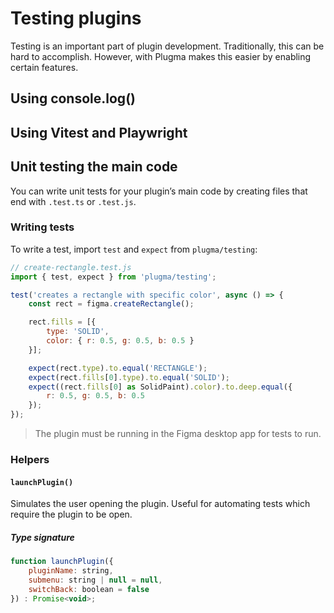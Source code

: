 # Testing plugins

Testing is an important part of plugin development. Traditionally, this can be hard to accomplish. However, with Plugma makes this easier by enabling certain features.

## Using console.log()

## Using Vitest and Playwright

## Unit testing the main code

You can write unit tests for your plugin’s main code by creating files that end with `.test.ts` or `.test.js`.

### Writing tests

To write a test, import `test` and `expect` from `plugma/testing`:

```js
// create-rectangle.test.js
import { test, expect } from 'plugma/testing';

test('creates a rectangle with specific color', async () => {
    const rect = figma.createRectangle();

    rect.fills = [{
        type: 'SOLID',
        color: { r: 0.5, g: 0.5, b: 0.5 }
    }];

    expect(rect.type).to.equal('RECTANGLE');
    expect(rect.fills[0].type).to.equal('SOLID');
    expect((rect.fills[0] as SolidPaint).color).to.deep.equal({
        r: 0.5, g: 0.5, b: 0.5
    });
});
```

<blockquote class="info">
The plugin must be running in the Figma desktop app for tests to run.
</blockquote>

### Helpers

#### `launchPlugin()`

Simulates the user opening the plugin. Useful for automating tests which require the plugin to be open.

##### Type signature

```js
function launchPlugin({
    pluginName: string,
    submenu: string | null = null,
    switchBack: boolean = false
}) : Promise<void>;
```

<!-- ## End-to-End UI Testing

Plugma also supports end-to-end testing of your UI using Playwright.

### Install Playwright

First, set up Playwright.

```bash
npm init playwright@latest
```

### Writing tests

You can write end-to-end tests for your plugin by configuring Playwright and creating files that end with `.test.ts` or `.test.js`.

```js
// create-10-rectangles.test.js
import { test, expect } from '@playwright/test';

test('create 10 rectangles', async ({ page }) => {
	await page.goto('http://localhost:4000/');
	await page.getByRole('spinbutton', { name: 'X-position' }).click();
	await page.getByRole('spinbutton', { name: 'X-position' }).press('ArrowUp');
	await page.getByRole('spinbutton', { name: 'X-position' }).press('ArrowUp');
	await page.getByRole('spinbutton', { name: 'X-position' }).press('ArrowUp');
	await page.getByRole('spinbutton', { name: 'X-position' }).press('ArrowUp');
	await page.getByRole('spinbutton', { name: 'X-position' }).press('ArrowUp');
	await page.getByRole('button', { name: 'Create Rectangles' }).click();
});
```

### Running tests

Now start the Plugma dev server with websockets enabled and a fixed port.

```bash
npm run dev -- -ws -p 4000
```

With the plugin open in the Figma desktop app, now run the tests with Playright.

```bash
npx playwright test
``` -->
